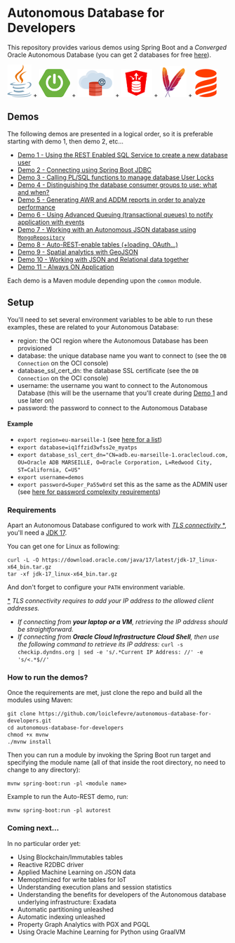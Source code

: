 # Autonomous Database for Developers

This repository provides various demos using Spring Boot and a *Converged* Oracle Autonomous Database (you can get 2 databases for free [here](https://www.oracle.com/cloud/free/)).

![](./doc/img/java-logo.png) + ![](./doc/img/spring-boot-logo.png) + ![](./doc/img/adb-logo.png) + ![](./doc/img/ords-logo.png) + ![](./doc/img/maven-logo.png) + ![](./doc/img/liquibase-logo.png)

## Demos
The following demos are presented in a logical order, so it is preferable starting with demo 1, then demo 2, etc...
- [Demo 1 - Using the REST Enabled SQL Service to create a new database user](./sqlviarest)
- [Demo 2 - Connecting using Spring Boot JDBC](./connecting)
- [Demo 3 - Calling PL/SQL functions to manage database User Locks](./userlocks)
- [Demo 4 - Distinguishing the database consumer groups to use: what and when?](./dbconsumergroups)
- [Demo 5 - Generating AWR and ADDM reports in order to analyze performance](./awrreport)
- [Demo 6 - Using Advanced Queuing (transactional queues) to notify application with events](./transactionalqueue)
- [Demo 7 - Working with an Autonomous JSON database using `MongoRepository`](./mongodbapi)
- [Demo 8 - Auto-REST-enable tables (+loading, OAuth...)](./autorest)
- [Demo 9 - Spatial analytics with GeoJSON](./geojson)
- [Demo 10 - Working with JSON and Relational data together](./relationaljson)
- [Demo 11 - Always ON Application](./alwaysonapp)

Each demo is a Maven module depending upon the `common` module.

## Setup
You'll need to set several environment variables to be able to run these examples, these are related to your Autonomous Database:
- region: the OCI region where the Autonomous Database has been provisioned
- database: the unique database name you want to connect to (see the `DB Connection` on the OCI console)
- database_ssl_cert_dn: the database SSL certificate (see the `DB Connection` on the OCI console)
- username: the username you want to connect to the Autonomous Database 
  (this will be the username that you'll create during [Demo 1](./sqlviarest) and use later on)
- password: the password to connect to the Autonomous Database

#### Example
- `export region=eu-marseille-1` (see [here for a list](https://docs.cloud.oracle.com/en-us/iaas/Content/General/Concepts/regions.htm#top))
- `export database=iq1ffzid3wfss2e_myatps`
- `export database_ssl_cert_dn="CN=adb.eu-marseille-1.oraclecloud.com, OU=Oracle ADB MARSEILLE, O=Oracle Corporation, L=Redwood City, ST=California, C=US"`
- `export username=demos`
- `export password=5uper_Pa55w0rd` set this as the same as the ADMIN user (see [here for password complexity 
  requirements](https://docs.oracle.com/en/cloud/paas/autonomous-database/adbsa/manage-users-create.html#GUID-72DFAF2A-C4C3-4FAC-A75B-846CC6EDBA3F))

### Requirements
Apart an Autonomous Database configured to work with [*TLS connectivity* *](https://blogs.oracle.com/developers/post/securely-connecting-to-autonomous-db-without-a-wallet-using-tls), you'll need a [JDK 17](https://www.oracle.com/java/technologies/downloads/).

You can get one for Linux as following:
```
curl -L -O https://download.oracle.com/java/17/latest/jdk-17_linux-x64_bin.tar.gz
tar -xf jdk-17_linux-x64_bin.tar.gz
```

And don't forget to configure your `PATH` environment variable.

[*]() _TLS connectivity requires to add your IP address to the allowed client addresses._
* _If connecting from **your laptop or a VM**, retrieving the IP address should be straightforward._
* _If connecting from **Oracle Cloud Infrastructure Cloud Shell**, then use the following command to retrieve its IP address:_
  `curl -s checkip.dyndns.org | sed -e 's/.*Current IP Address: //' -e 's/<.*$//'`


### How to run the demos?
Once the requirements are met, just clone the repo and build all the modules using Maven:
```
git clone https://github.com/loiclefevre/autonomous-database-for-developers.git
cd autonomous-database-for-developers
chmod +x mvnw 
./mvnw install 
```

Then you can run a module by invoking the Spring Boot run target and specifying the module name (all of that inside the root directory, no need to change to any directory):
```
mvnw spring-boot:run -pl <module name>
```
Example to run the Auto-REST demo, run:
```
mvnw spring-boot:run -pl autorest
```

### Coming next...
In no particular order yet:
- Using Blockchain/Immutables tables
- Reactive R2DBC driver 
- Applied Machine Learning on JSON data
- Memoptimized for write tables for IoT
- Understanding execution plans and session statistics
- Understanding the benefits for developers of the Autonomous database underlying infrastructure: Exadata
- Automatic partitioning unleashed
- Automatic indexing unleashed
- Property Graph Analytics with PGX and PGQL
- Using Oracle Machine Learning for Python using GraalVM

[//]: <> (RD2BC https://boottechnologies-ci.medium.com/spring-data-r2dbc-with-postgresql-database-on-amazon-rds-71864ab9af38)

[//]: <> (OML4Py https://asktom.oracle.com/pls/apex/asktom.search?oh=17401)
[//]: <> (OML4Py https://blogs.oracle.com/machinelearning/)
[//]: <> (OML4Py https://asktom.oracle.com/pls/apex/f?p=100:551::::551:P551_CLASS_ID,P551_INVITED:15741,N&cs=143C257921A735F18DBC7650B4E24685E)

